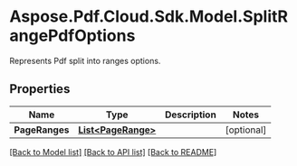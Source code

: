 ﻿# Aspose.Pdf.Cloud.Sdk.Model.SplitRangePdfOptions
Represents Pdf split into ranges options.

## Properties

Name | Type | Description | Notes
------------ | ------------- | ------------- | -------------
**PageRanges** | [**List&lt;PageRange&gt;**](PageRange.md) |  | [optional] 

[[Back to Model list]](../README.md#documentation-for-models) [[Back to API list]](../README.md#documentation-for-api-endpoints) [[Back to README]](../README.md)

